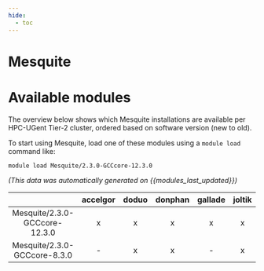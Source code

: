 ```yaml
---
hide:
  - toc
---
```


Mesquite
========

# Available modules


The overview below shows which Mesquite installations are available per HPC-UGent Tier-2 cluster, ordered based on software version (new to old).

To start using Mesquite, load one of these modules using a `module load` command like:

```shell
module load Mesquite/2.3.0-GCCcore-12.3.0
```

*(This data was automatically generated on {{modules_last_updated}})*  

| |accelgor|doduo|donphan|gallade|joltik|shinx|skitty|
| :---: | :---: | :---: | :---: | :---: | :---: | :---: | :---: |
|Mesquite/2.3.0-GCCcore-12.3.0|x|x|x|x|x|x|x|
|Mesquite/2.3.0-GCCcore-8.3.0|-|x|x|-|x|-|-|

